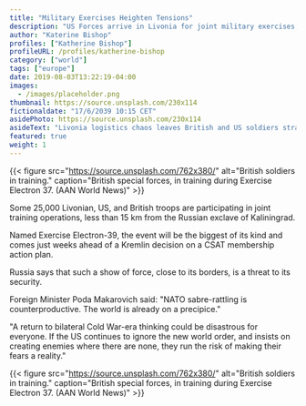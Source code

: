 ```yaml
---
title: "Military Exercises Heighten Tensions"
description: "US Forces arrive in Livonia for joint military exercises, amid growing concerns over Russia's CSAT status."
author: "Katerine Bishop"
profiles: ["Katherine Bishop"]
profileURL: /profiles/katherine-bishop
category: ["world"]
tags: ["europe"]
date: 2019-08-03T13:22:19-04:00
images:
  - /images/placeholder.png
thumbnail: https://source.unsplash.com/230x114
fictionaldate: "17/6/2039 10:15 CET"
asidePhoto: https://source.unsplash.com/230x114
asideText: "Livonia logistics chaos leaves British and US soldiers stranded."
featured: true
weight: 1
---
```


{{< figure src="https://source.unsplash.com/762x380/" alt="British soldiers in training." caption="British special forces, in training during Exercise Electron 37. (AAN World News)" >}}

Some 25,000 Livonian, US, and British troops are participating in joint training operations, less than 15 km from the Russian exclave of Kaliningrad.

Named Exercise Electron-39, the event will be the biggest of its kind and comes just weeks ahead of a Kremlin decision on a CSAT membership action plan.

Russia says that such a show of force, close to its borders, is a threat to its security.

Foreign Minister Poda Makarovich said: "NATO sabre-rattling is counterproductive. The world is already on a precipice."

"A return to bilateral Cold War-era thinking could be disastrous for everyone. If the US continues to ignore the new world order, and insists on creating enemies where there are none, they run the risk of making their fears a reality."

{{< figure src="https://source.unsplash.com/762x380/" alt="British soldiers in training." caption="British special forces, in training during Exercise Electron 37. (AAN World News)" >}}
